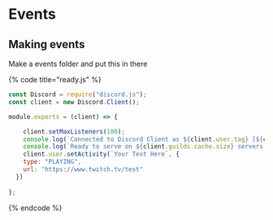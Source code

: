 # Events

## Making events

Make a events folder and put this in there

{% code title="ready.js" %}
```javascript
const Discord = require("discord.js");
const client = new Discord.Client();

module.exports = (client) => {

    client.setMaxListeners(100);
    console.log(`Connected to Discord Client as ${client.user.tag} [${client.user.id}].`)
    console.log(`Ready to serve on ${client.guilds.cache.size} servers, for ${client.users.cache.size} users.`)
    client.user.setActivity(`Your Text Here`, {
    type: "PLAYING",
    url: "https://www.twitch.tv/test"
  })
    
};
```
{% endcode %}



